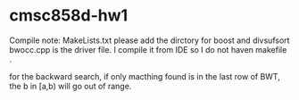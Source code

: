 # cmsc858d-hw1
Compile note: 
MakeLists.txt please add the dirctory for boost and divsufsort
bwocc.cpp is the driver file. 
I compile it from IDE so I do not haven makefile .


for the backward search, if only macthing found is in the last row of BWT, the b in [a,b) will go out of range. 
